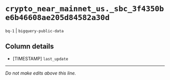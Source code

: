 # `crypto_near_mainnet_us._sbc_3f4350be6b46608ae205d84582a30d`
`bq-1` | `bigquery-public-data`

## Column details
* [TIMESTAMP] `last_update`

-------------------------------------------------------------------------------
*Do not make edits above this line.*
